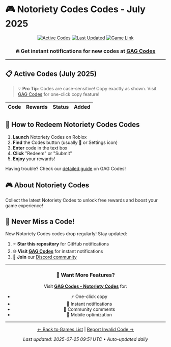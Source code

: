# 🎮 Notoriety Codes Codes - July 2025

<div align="center">

[![Active Codes](https://img.shields.io/badge/Active%20Codes-0-brightgreen)](https://gagcodes.com/roblox/notoriety)
[![Last Updated](https://img.shields.io/badge/Last%20Updated-Today-orange)](https://gagcodes.com/roblox/notoriety)
[![Game Link](https://img.shields.io/badge/Play-Notoriety%20Codes-red)](https://www.roblox.com/games/)

### 🔥 **Get instant notifications for new codes at [GAG Codes](https://gagcodes.com/roblox/notoriety)**

</div>

---

## 📋 Active Codes (July 2025)

> 💡 **Pro Tip**: Codes are case-sensitive! Copy exactly as shown. Visit [GAG Codes](https://gagcodes.com/roblox/notoriety) for one-click copy feature!

| Code | Rewards | Status | Added |
|------|---------|--------|-------|


## 📖 How to Redeem Notoriety Codes Codes

1. **Launch** Notoriety Codes on Roblox
2. **Find** the Codes button (usually 🎁 or Settings icon)
3. **Enter** code in the text box
4. **Click** "Redeem" or "Submit"
5. **Enjoy** your rewards!

Having trouble? Check our [detailed guide](https://gagcodes.com/roblox/notoriety#how-to-redeem) on GAG Codes!

## 🎮 About Notoriety Codes

Collect the latest Notoriety Codes to unlock free rewards and boost your game experience!

## 🔔 Never Miss a Code!

New Notoriety Codes codes drop regularly! Stay updated:

1. ⭐ **Star this repository** for GitHub notifications
2. 🌐 **Visit [GAG Codes](https://gagcodes.com/roblox/notoriety)** for instant notifications
3. 💬 **Join** our [Discord community](https://gagcodes.com/discord)

---

<div align="center">

### 🚀 Want More Features?

Visit [**GAG Codes - Notoriety Codes**](https://gagcodes.com/roblox/notoriety) for:
- ⚡ One-click copy
- 🔔 Instant notifications  
- 💬 Community comments
- 📱 Mobile optimization

---

[← Back to Games List](README.md) | [Report Invalid Code →](https://github.com/yourusername/roblox-codes-directory/issues)

*Last updated: 2025-07-25 09:51 UTC • Auto-updated daily*

</div>
